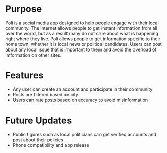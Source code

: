 # Purpose
Poli is a social media app designed to help people engage with their local community. The internet allows people to get instant information from all over the world, but as a result many do not care about what is happening right where they live. Poli allows people to get information specific to their home town, whether it is local news or political candidates. Users can post about any local issue that is important to them and avoid the overload of imformation on other sites.

# Features
- Any user can create an account and participate in their community
- Posts are filtered based on city
- Users can rate posts based on accuracy to avoid misinformation

# Future Updates
- Public figures such as local politicians can get verified accounts and post about their policies
- Phone compatibility and app release

